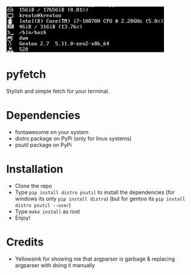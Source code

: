 <p align="left">
<img src="./assets/pyfetch.png">
</p>

# pyfetch

Stylish and simple fetch for your terminal.

# Dependencies
* fontawesome on your system
* distro package on PyPi (only for linux systems)
* psutil package on PyPi

# Installation
* Clone the repo
* Type `pip install distro psutil` to install the dependencies (for windows its only `pip install distro`) (but for gentoo its `pip install distro psutil --user`)
* Type `make install` as root
* Enjoy!

# Credits
* Yellowsink for showing me that argparser is garbage & replacing argparser with doing it manually